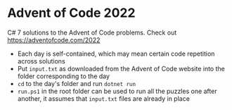 # Advent of Code 2022

C# 7 solutions to the Advent of Code problems. Check out <https://adventofcode.com/2022>

- Each day is self-contained, which may mean certain code repetition across solutions
- Put `input.txt` as downloaded from the Advent of Code website into the folder corresponding to the day
- `cd` to the day's folder and run `dotnet run`
- `run.ps1` in the root folder can be used to run all the puzzles one after another, it assumes that `input.txt` files are already in place
